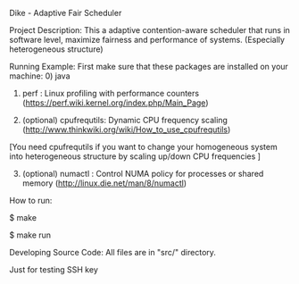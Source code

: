 
Dike - Adaptive Fair Scheduler

Project Description:
This a adaptive contention-aware scheduler that runs in software level, maximize fairness and performance of systems. (Especially heterogeneous structure)


Running Example:
First make sure that these packages are installed on your machine:
0) java 

1) perf : Linux profiling with performance counters (https://perf.wiki.kernel.org/index.php/Main_Page)

2) (optional) cpufrequtils: Dynamic CPU frequency scaling (http://www.thinkwiki.org/wiki/How_to_use_cpufrequtils)

[You need cpufrequtils if you want to change your homogeneous system into heterogeneous structure by scaling up/down CPU frequencies ]

3) (optional) numactl : Control NUMA policy for processes or shared memory (http://linux.die.net/man/8/numactl) 

How to run:

$ make

$ make run


Developing Source Code:
All files are in "src/" directory. 

Just for testing SSH key




